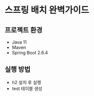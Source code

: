 # 스프링 배치 완벽가이드

## 프로젝트 환경

* Java 11
* Maven
* Spring Boot 2.6.4

## 실행 방법
* h2 설치 후 실행
* test 테이블 생성